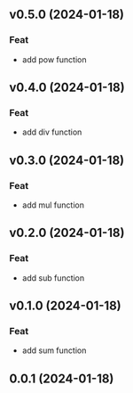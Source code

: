 ## v0.5.0 (2024-01-18)

### Feat

- add pow function

## v0.4.0 (2024-01-18)

### Feat

- add div function

## v0.3.0 (2024-01-18)

### Feat

- add mul function

## v0.2.0 (2024-01-18)

### Feat

- add sub function

## v0.1.0 (2024-01-18)

### Feat

- add sum function

## 0.0.1 (2024-01-18)

